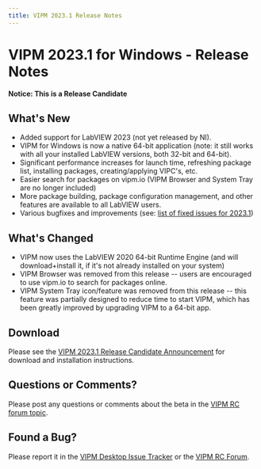 ```yaml
---
title: VIPM 2023.1 Release Notes
---
```


# VIPM 2023.1 for Windows - Release Notes

**Notice: This is a Release Candidate**

## What's New

- Added support for LabVIEW 2023 (not yet released by NI).
- VIPM for Windows is now a native 64-bit application (note: it still works with all your installed LabVIEW versions, both 32-bit and 64-bit).
- Significant performance increases for launch time, refreshing package list, installing packages, creating/applying VIPC's, etc.
- Easier search for packages on vipm.io (VIPM Browser and System Tray are no longer included)
- More package building, package configuration management, and other features are available to all LabVIEW users.
- Various bugfixes and improvements (see: [list of fixed issues for 2023.1](https://github.com/vipm-io/vipm-desktop-issues/milestone/1?closed=1)) 

## What's Changed

- VIPM now uses the LabVIEW 2020 64-bit Runtime Engine (and will download+install it, if it's not already installed on your system)
- VIPM Browser was removed from this release -- users are encouraged to use vipm.io to search for packages online.
- VIPM System Tray icon/feature was removed from this release -- this feature was partially designed to reduce time to start VIPM, which has been greatly improved by upgrading VIPM to a 64-bit app.

## Download

Please see the [VIPM 2023.1 Release Candidate Announcement](https://forums.vipm.io/topic/7015-vipm-2023-rc1-for-windows-please-help-us-test-%F0%9F%9A%80/) for download and installation instructions.

## Questions or Comments?

Please post any questions or comments about the beta in the [VIPM RC forum topic](https://forums.vipm.io/topic/7015-vipm-2023-rc1-for-windows-please-help-us-test-%F0%9F%9A%80/).

## Found a Bug?

Please report it in the [VIPM Desktop Issue Tracker](https://github.com/vipm-io/vipm-desktop-issues) or the [VIPM RC Forum](https://forums.vipm.io/topic/7015-vipm-2023-rc1-for-windows-please-help-us-test-%F0%9F%9A%80/).
